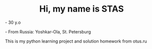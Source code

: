 <h1 align="center"> Hi, my name is STAS </h1>
- 30 y.o</p>
- From Russia: Yoshkar-Ola, St. Petersburg</p>

This is my python learning project and solution homework from otus.ru


